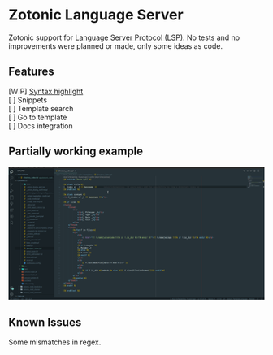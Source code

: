 # Zotonic Language Server

Zotonic support for [Language Server Protocol (LSP)](https://microsoft.github.io/language-server-protocol/).
No tests and no improvements were planned or made, only some ideas as code.

## Features

[WIP] [Syntax highlight](https://github.com/williamthome/zotonic-ls/tree/feat/syntax_highlight)\
[ ] Snippets\
[ ] Template search\
[ ] Go to template\
[ ] Docs integration

## Partially working example

![Features](images/zotonic-ls.gif)

## Known Issues

Some mismatches in regex.
